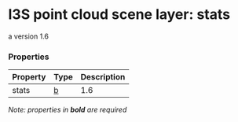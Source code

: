 # I3S point cloud scene layer: stats

a version 1.6

### Properties

| Property | Type | Description |
| --- | --- | --- |
| stats | [b](b.cmn.0106.md) | 1.6 |

*Note: properties in **bold** are required*

